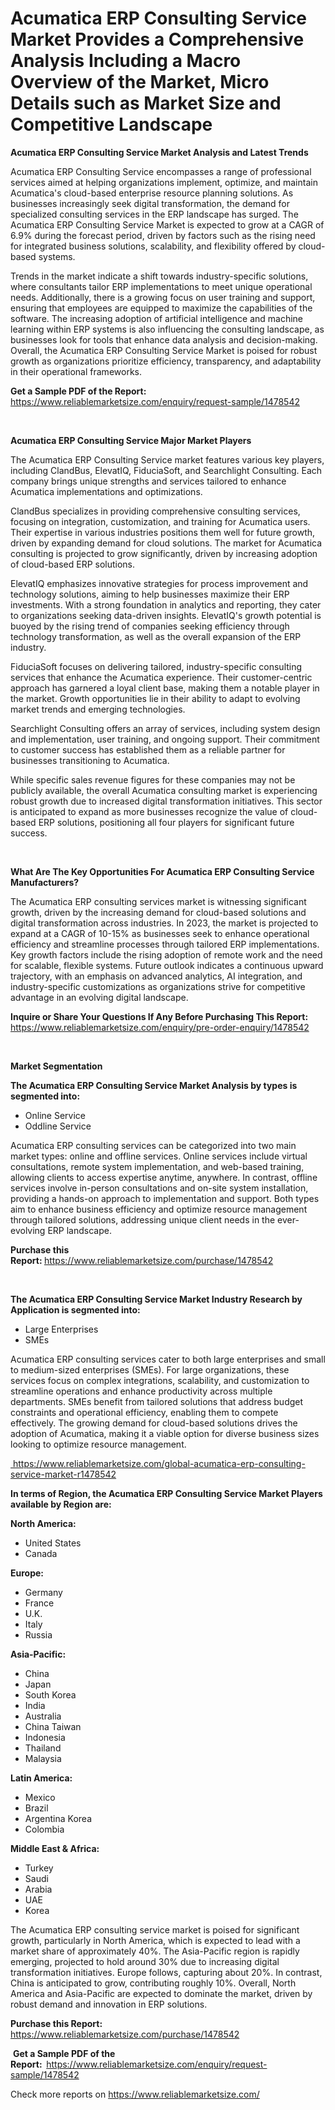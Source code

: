 <p><h1>Acumatica ERP Consulting Service Market Provides a Comprehensive Analysis Including a Macro Overview of the Market, Micro Details such as Market Size and Competitive Landscape</h1></p><p><strong>Acumatica ERP Consulting Service Market Analysis and Latest Trends</strong></p>
<p><p>Acumatica ERP Consulting Service encompasses a range of professional services aimed at helping organizations implement, optimize, and maintain Acumatica's cloud-based enterprise resource planning solutions. As businesses increasingly seek digital transformation, the demand for specialized consulting services in the ERP landscape has surged. The Acumatica ERP Consulting Service Market is expected to grow at a CAGR of 6.9% during the forecast period, driven by factors such as the rising need for integrated business solutions, scalability, and flexibility offered by cloud-based systems.</p><p>Trends in the market indicate a shift towards industry-specific solutions, where consultants tailor ERP implementations to meet unique operational needs. Additionally, there is a growing focus on user training and support, ensuring that employees are equipped to maximize the capabilities of the software. The increasing adoption of artificial intelligence and machine learning within ERP systems is also influencing the consulting landscape, as businesses look for tools that enhance data analysis and decision-making. Overall, the Acumatica ERP Consulting Service Market is poised for robust growth as organizations prioritize efficiency, transparency, and adaptability in their operational frameworks.</p></p>
<p><strong>Get a Sample PDF of the Report:&nbsp;</strong> <a href="https://www.reliablemarketsize.com/enquiry/request-sample/1478542?utm_campaign=3076&utm_medium=2&utm_source=Github&utm_content=ia&utm_term=23032025&utm_id=acumatica-erp-consulting-service">https://www.reliablemarketsize.com/enquiry/request-sample/1478542</a></p>
<p>&nbsp;</p>
<p><strong>Acumatica ERP Consulting Service Major Market Players</strong></p>
<p><p>The Acumatica ERP Consulting Service market features various key players, including ClandBus, ElevatIQ, FiduciaSoft, and Searchlight Consulting. Each company brings unique strengths and services tailored to enhance Acumatica implementations and optimizations.</p><p>ClandBus specializes in providing comprehensive consulting services, focusing on integration, customization, and training for Acumatica users. Their expertise in various industries positions them well for future growth, driven by expanding demand for cloud solutions. The market for Acumatica consulting is projected to grow significantly, driven by increasing adoption of cloud-based ERP solutions.</p><p>ElevatIQ emphasizes innovative strategies for process improvement and technology solutions, aiming to help businesses maximize their ERP investments. With a strong foundation in analytics and reporting, they cater to organizations seeking data-driven insights. ElevatIQ's growth potential is buoyed by the rising trend of companies seeking efficiency through technology transformation, as well as the overall expansion of the ERP industry.</p><p>FiduciaSoft focuses on delivering tailored, industry-specific consulting services that enhance the Acumatica experience. Their customer-centric approach has garnered a loyal client base, making them a notable player in the market. Growth opportunities lie in their ability to adapt to evolving market trends and emerging technologies.</p><p>Searchlight Consulting offers an array of services, including system design and implementation, user training, and ongoing support. Their commitment to customer success has established them as a reliable partner for businesses transitioning to Acumatica.</p><p>While specific sales revenue figures for these companies may not be publicly available, the overall Acumatica consulting market is experiencing robust growth due to increased digital transformation initiatives. This sector is anticipated to expand as more businesses recognize the value of cloud-based ERP solutions, positioning all four players for significant future success.</p></p>
<p>&nbsp;</p>
<p><strong>What Are The Key Opportunities For Acumatica ERP Consulting Service Manufacturers?</strong></p>
<p><p>The Acumatica ERP consulting services market is witnessing significant growth, driven by the increasing demand for cloud-based solutions and digital transformation across industries. In 2023, the market is projected to expand at a CAGR of 10-15% as businesses seek to enhance operational efficiency and streamline processes through tailored ERP implementations. Key growth factors include the rising adoption of remote work and the need for scalable, flexible systems. Future outlook indicates a continuous upward trajectory, with an emphasis on advanced analytics, AI integration, and industry-specific customizations as organizations strive for competitive advantage in an evolving digital landscape.</p></p>
<p><strong>Inquire or Share Your Questions If Any Before Purchasing This Report:</strong> <a href="https://www.reliablemarketsize.com/enquiry/pre-order-enquiry/1478542?utm_campaign=3076&utm_medium=2&utm_source=Github&utm_content=ia&utm_term=23032025&utm_id=acumatica-erp-consulting-service">https://www.reliablemarketsize.com/enquiry/pre-order-enquiry/1478542</a></p>
<p>&nbsp;</p>
<p><strong>Market Segmentation</strong></p>
<p><strong>The Acumatica ERP Consulting Service Market Analysis by types is segmented into:</strong></p>
<p><ul><li>Online Service</li><li>Oddline Service</li></ul></p>
<p><p>Acumatica ERP consulting services can be categorized into two main market types: online and offline services. Online services include virtual consultations, remote system implementation, and web-based training, allowing clients to access expertise anytime, anywhere. In contrast, offline services involve in-person consultations and on-site system installation, providing a hands-on approach to implementation and support. Both types aim to enhance business efficiency and optimize resource management through tailored solutions, addressing unique client needs in the ever-evolving ERP landscape.</p></p>
<p><strong>Purchase this Report:&nbsp;</strong><a href="https://www.reliablemarketsize.com/purchase/1478542?utm_campaign=3076&utm_medium=2&utm_source=Github&utm_content=ia&utm_term=23032025&utm_id=acumatica-erp-consulting-service">https://www.reliablemarketsize.com/purchase/1478542</a></p>
<p>&nbsp;</p>
<p><strong>The Acumatica ERP Consulting Service Market Industry Research by Application is segmented into:</strong></p>
<p><ul><li>Large Enterprises</li><li>SMEs</li></ul></p>
<p><p>Acumatica ERP consulting services cater to both large enterprises and small to medium-sized enterprises (SMEs). For large organizations, these services focus on complex integrations, scalability, and customization to streamline operations and enhance productivity across multiple departments. SMEs benefit from tailored solutions that address budget constraints and operational efficiency, enabling them to compete effectively. The growing demand for cloud-based solutions drives the adoption of Acumatica, making it a viable option for diverse business sizes looking to optimize resource management.</p></p>
<p><a href="https://www.reliablemarketsize.com/global-acumatica-erp-consulting-service-market-r1478542?utm_campaign=3076&utm_medium=2&utm_source=Github&utm_content=ia&utm_term=23032025&utm_id=acumatica-erp-consulting-service">&nbsp;https://www.reliablemarketsize.com/global-acumatica-erp-consulting-service-market-r1478542</a></p>
<p><strong>In terms of Region, the Acumatica ERP Consulting Service Market Players available by Region are:</strong></p>
<p>
    <p> <strong> North America: </strong>
        <ul>
            <li>United States</li>
            <li>Canada</li>
        </ul>
        </p> 
    <p> <strong> Europe: </strong>
        <ul>
            <li>Germany</li>
            <li>France</li>
            <li>U.K.</li>
            <li>Italy</li>
            <li>Russia</li>
        </ul>
        </p> 
    <p> <strong> Asia-Pacific: </strong>
        <ul>
            <li>China</li>
            <li>Japan</li>
            <li>South Korea</li>
            <li>India</li>
            <li>Australia</li>
            <li>China Taiwan</li>
            <li>Indonesia</li>
            <li>Thailand</li>
            <li>Malaysia</li>
        </ul>
        </p> 
    <p> <strong> Latin America: </strong>
        <ul>
            <li>Mexico</li>
            <li>Brazil</li>
            <li>Argentina Korea</li>
            <li>Colombia</li>
        </ul>
        </p> 
    <p> <strong> Middle East & Africa: </strong>
        <ul>
            <li>Turkey</li>
            <li>Saudi</li>
            <li>Arabia</li>
            <li>UAE</li>
            <li>Korea</li>
        </ul>
    </p>
    </p>
<p><p>The Acumatica ERP consulting service market is poised for significant growth, particularly in North America, which is expected to lead with a market share of approximately 40%. The Asia-Pacific region is rapidly emerging, projected to hold around 30% due to increasing digital transformation initiatives. Europe follows, capturing about 20%. In contrast, China is anticipated to grow, contributing roughly 10%. Overall, North America and Asia-Pacific are expected to dominate the market, driven by robust demand and innovation in ERP solutions.</p></p>
<p><strong>Purchase this Report: </strong><a href="https://www.reliablemarketsize.com/purchase/1478542?utm_campaign=3076&utm_medium=2&utm_source=Github&utm_content=ia&utm_term=23032025&utm_id=acumatica-erp-consulting-service">https://www.reliablemarketsize.com/purchase/1478542</a></p>
<p>&nbsp;<strong>Get a Sample PDF of the Report:&nbsp;&nbsp;</strong><a href="https://www.reliablemarketsize.com/enquiry/request-sample/1478542?utm_campaign=3076&utm_medium=2&utm_source=Github&utm_content=ia&utm_term=23032025&utm_id=acumatica-erp-consulting-service">https://www.reliablemarketsize.com/enquiry/request-sample/1478542</a></p>
<p><strong></strong></p>
<p>Check more reports on <a href="https://www.reliablemarketsize.com/?utm_campaign=3076&utm_medium=2&utm_source=Github&utm_content=ia&utm_term=23032025&utm_id=acumatica-erp-consulting-service">https://www.reliablemarketsize.com/</a></p>